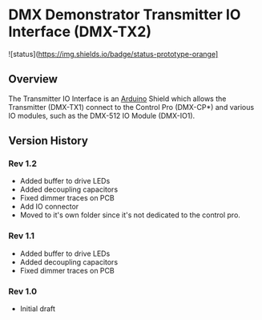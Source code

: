 # DMX Demonstrator Transmitter IO Interface (DMX-TX2)

![status](https://img.shields.io/badge/status-prototype-orange]

## Overview

The Transmitter IO Interface is an [Arduino](https://www.arduino.cc/) Shield which allows the Transmitter (DMX-TX1) connect to the Control Pro (DMX-CP*) and various IO modules, such as the DMX-512 IO Module (DMX-IO1).

## Version History

### Rev 1.2

- Added buffer to drive LEDs
- Added decoupling capacitors
- Fixed dimmer traces on PCB
- Add IO connector
- Moved to it's own folder since it's not dedicated to the control pro.

### Rev 1.1

- Added buffer to drive LEDs
- Added decoupling capacitors
- Fixed dimmer traces on PCB

### Rev 1.0

- Initial draft
